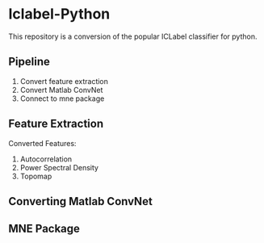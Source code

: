 # Iclabel-Python

This repository is a conversion of the popular ICLabel classifier for python.

## Pipeline

1. Convert feature extraction
2. Convert Matlab ConvNet
3. Connect to mne package

## Feature Extraction

Converted Features:

1. Autocorrelation
2. Power Spectral Density
3. Topomap

## Converting Matlab ConvNet

## MNE Package

